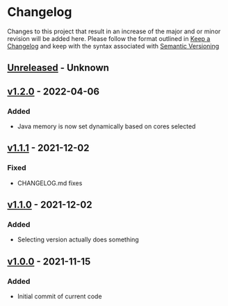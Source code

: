# Changelog
Changes to this project that result in an increase of the major and or minor revision will be added here. Please follow the format outlined in [Keep a Changelog](http://keepachangelog.com/en/1.0.0/) and keep with the syntax associated with [Semantic Versioning](https://semver.org/)

## [Unreleased] - Unknown

## [v1.2.0] - 2022-04-06
### Added
- Java memory is now set dynamically based on cores selected

## [v1.1.1] - 2021-12-02
### Fixed
- CHANGELOG.md fixes

## [v1.1.0] - 2021-12-02
### Added
- Selecting version actually does something

## [v1.0.0] - 2021-11-15
### Added
- Initial commit of current code


[Unreleased]: https://github.com/UCO-HPC/buddy-maxent/compare/v1.2.0...devel
[v1.2.0]: https://github.com/UCO-HPC/buddy-maxent/compare/v1.1.1...v1.2.0
[v1.1.1]: https://github.com/UCO-HPC/buddy-maxent/compare/v1.1.0...v1.1.1
[v1.1.0]: https://github.com/UCO-HPC/buddy-maxent/compare/v1.0.0...v1.1.0
[v1.0.0]: https://github.com/UCO-HPC/buddy-maxent/releases/tag/v1.0.0


